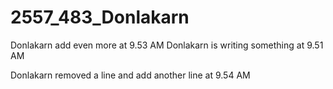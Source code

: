 # 2557_483_Donlakarn

Donlakarn add even more at 9.53 AM
Donlakarn is writing something at 9.51 AM

Donlakarn removed a line and add another line at 9.54 AM
